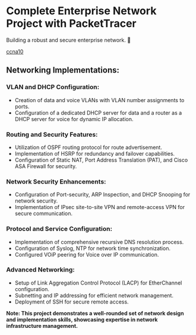 # Complete Enterprise Network Project with PacketTracer

Building a robust and secure enterprise network. 🧱

[ccna10](/ccna10.png)



## Networking Implementations:

### VLAN and DHCP Configuration:
- Creation of data and voice VLANs with VLAN number assignments to ports.
- Configuration of a dedicated DHCP server for data and a router as a DHCP server for voice for dynamic IP allocation.

### Routing and Security Features:
- Utilization of OSPF routing protocol for route advertisement.
- Implementation of HSRP for redundancy and failover capabilities.
- Configuration of Static NAT, Port Address Translation (PAT), and Cisco ASA Firewall for security.

### Network Security Enhancements:
- Configuration of Port-security, ARP Inspection, and DHCP Snooping for network security.
- Implementation of IPsec site-to-site VPN and remote-access VPN for secure communication.

### Protocol and Service Configuration:
- Implementation of comprehensive recursive DNS resolution process.
- Configuration of Syslog, NTP for network time synchronization.
- Configured VOiP peering for Voice over IP communication.

### Advanced Networking:
- Setup of Link Aggregation Control Protocol (LACP) for EtherChannel configuration.
- Subnetting and IP addressing for efficient network management.
- Deployment of SSH for secure remote access.

**Note: This project demonstrates a well-rounded set of network design and implementation skills, showcasing expertise in network infrastructure management.**